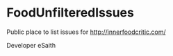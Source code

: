 # FoodUnfilteredIssues

Public place to list issues for http://innerfoodcritic.com/

Developer
eSaith
